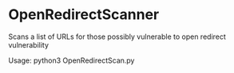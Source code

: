 # OpenRedirectScanner
Scans a list of URLs for those possibly vulnerable to open redirect vulnerability


Usage: python3 OpenRedirectScan.py <file containing urls>
